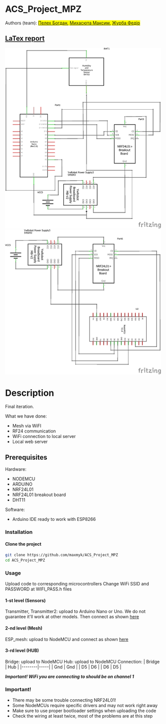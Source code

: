 # ACS_Project_MPZ
Authors (team): <mark><a href="https://github.com/Bohdan213">Пелех Богдан</a>, <a href="https://github.com/maxmyk">Михасюта Максим</a>, <a href="https://github.com/fazhur">Журба Федір</a></mark><br>

## <a href="https://www.overleaf.com/read/qxgdctkcrmpj">LaTex report</a>

![first scheme](https://github.com/maxmyk/ACS_Project_MPZ/blob/main/first_level_scheme.png?raw=true)
![second scheme](https://github.com/maxmyk/ACS_Project_MPZ/blob/main/second_level_scheme.png?raw=true)


# Description

Final iteration.

What we have done:
* Mesh via WiFI
* RF24 communication
* WiFi connection to local server
* Local web server

## Prerequisites

Hardware:
 - NODEMCU
 - ARDUINO
 - NRF24L01
 - NRF24L01 breakout board
 - DHT11
 
Software:
 - Arduino IDE ready to work with ESP8266

### Installation

#### Clone the project

```bash
git clone https://github.com/maxmyk/ACS_Project_MPZ
cd ACS_Project_MPZ
```

### Usage

Upload code to corresponding microcontrollers
Change WiFi SSID and PASSWORD at WIFI_PASS.h files

#### 1-st level (Sensors)
Transmitter, Transmitter2: upload to Arduino Nano or Uno. We do not guarantee it'll work at other models.  Then connect as shown <a href="https://github.com/maxmyk/ACS_Project_MPZ/blob/main/first_level_scheme.png">here</a>

#### 2-nd level (Mesh)
ESP_mesh: upload to NodeMCU and connect as shown <a href="https://github.com/maxmyk/ACS_Project_MPZ/blob/main/second_level_scheme.png">here</a>

#### 3-rd level (HUB)
Bridge: upload to NodeMCU
Hub: upload to NodeMCU
Connection:
| Bridge | Hub |
|--------|-----|
| Gnd    | Gnd |
| D5     | D6  |
| D6     | D5  |

***Important! WiFi you are connecting to should be on channel 1***

### Important!

* There may be some trouble connecting NRF24L01!
* Some NodeMCUs require specific drivers and may not work right away
* Make sure to use proper bootloader settings when uploading the code
* Check the wiring at least twice, most of the problems are at this step
